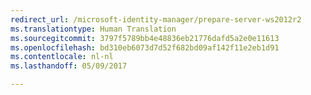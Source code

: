 ```yaml
---
redirect_url: /microsoft-identity-manager/prepare-server-ws2012r2
ms.translationtype: Human Translation
ms.sourcegitcommit: 3797f5789bb4e48836eb21776dafd5a2e0e11613
ms.openlocfilehash: bd310eb6073d7d52f682bd09af142f11e2eb1d91
ms.contentlocale: nl-nl
ms.lasthandoff: 05/09/2017

---
```


